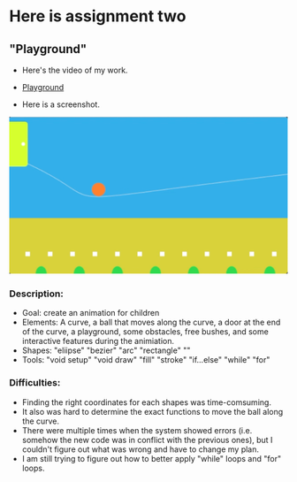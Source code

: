 # Here is assignment two
## "Playground"
- Here's the video of my work.  <li><a href="https://www.youtube.com/watch?v=W10grUKg4AY" >Playground</a></li> 
 
- Here is a screenshot. 

![](Playground.png)
 
### Description:
- Goal: create an animation for children
- Elements: A curve, a ball that moves along the curve, a door at the end of the curve, a playground, some obstacles, free bushes, and some interactive features during the animiation.  
- Shapes: "eliipse" "bezier" "arc" "rectangle" ""
- Tools: "void setup" "void draw" "fill" "stroke" "if...else" "while" "for"

### Difficulties:
- Finding the right coordinates for each shapes was time-comsuming. 
- It also was hard to determine the exact functions to move the ball along the curve. 
- There were multiple times when the system showed errors (i.e. somehow the new code was in conflict with the previous ones), but I couldn't figure out what was wrong and have to change my plan. 
- I am still trying to figure out how to better apply "while" loops and "for" loops. 

